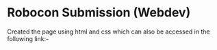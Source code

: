 # Robocon Submission (Webdev)
Created the page using html and css which can also be accessed in the following link:-
